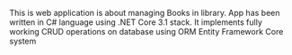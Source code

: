 This is web application is about managing Books in library. App has been written in C# language using .NET Core 3.1 stack. It implements fully working CRUD operations on database using ORM Entity Framework Core system
